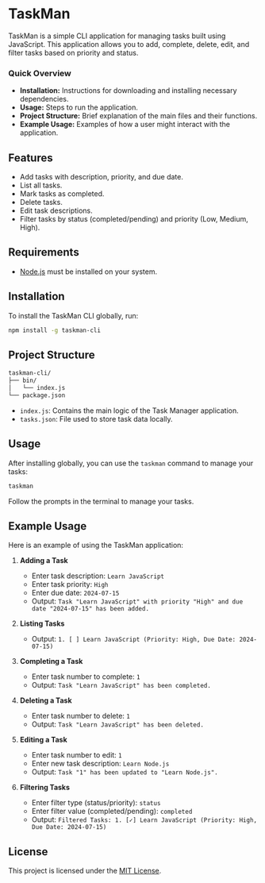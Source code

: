 # TaskMan

TaskMan is a simple CLI application for managing tasks built using JavaScript. This application allows you to add, complete, delete, edit, and filter tasks based on priority and status.

### Quick Overview
- **Installation:** Instructions for downloading and installing necessary dependencies.
- **Usage:** Steps to run the application.
- **Project Structure:** Brief explanation of the main files and their functions.
- **Example Usage:** Examples of how a user might interact with the application.

## Features

- Add tasks with description, priority, and due date.
- List all tasks.
- Mark tasks as completed.
- Delete tasks.
- Edit task descriptions.
- Filter tasks by status (completed/pending) and priority (Low, Medium, High).

## Requirements

- [Node.js](https://nodejs.org/) must be installed on your system.

## Installation

To install the TaskMan CLI globally, run:

```bash
npm install -g taskman-cli
```

## Project Structure

```bash
taskman-cli/
├── bin/
│   └── index.js
└── package.json
```

- `index.js`: Contains the main logic of the Task Manager application.
- `tasks.json`: File used to store task data locally.

## Usage

After installing globally, you can use the `taskman` command to manage your tasks:

```bash
taskman
```

Follow the prompts in the terminal to manage your tasks.

## Example Usage

Here is an example of using the TaskMan application:

1. **Adding a Task**
    - Enter task description: `Learn JavaScript`
    - Enter task priority: `High`
    - Enter due date: `2024-07-15`
    - Output: `Task "Learn JavaScript" with priority "High" and due date "2024-07-15" has been added.`

2. **Listing Tasks**
    - Output: `1. [ ] Learn JavaScript (Priority: High, Due Date: 2024-07-15)`

3. **Completing a Task**
    - Enter task number to complete: `1`
    - Output: `Task "Learn JavaScript" has been completed.`

4. **Deleting a Task**
    - Enter task number to delete: `1`
    - Output: `Task "Learn JavaScript" has been deleted.`

5. **Editing a Task**
    - Enter task number to edit: `1`
    - Enter new task description: `Learn Node.js`
    - Output: `Task "1" has been updated to "Learn Node.js".`

6. **Filtering Tasks**
    - Enter filter type (status/priority): `status`
    - Enter filter value (completed/pending): `completed`
    - Output: `Filtered Tasks: 1. [✓] Learn JavaScript (Priority: High, Due Date: 2024-07-15)`

## License

This project is licensed under the [MIT License](LICENSE).
